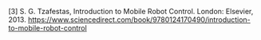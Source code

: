 [3] S. G. Tzafestas, Introduction to Mobile Robot Control. London: Elsevier, 2013. 
https://www.sciencedirect.com/book/9780124170490/introduction-to-mobile-robot-control
